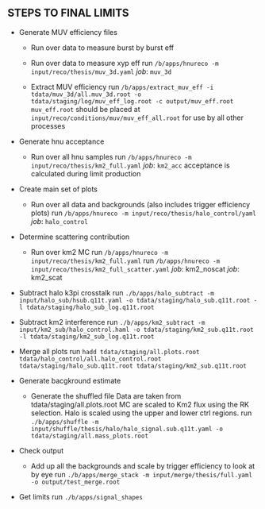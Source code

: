 STEPS TO FINAL LIMITS
---------------------

- Generate MUV efficiency files
    - Run over data to measure burst by burst eff

    - Run over data to measure xyp eff
      run `/b/apps/hnureco -m input/reco/thesis/muv_3d.yaml`
      *job*: `muv_3d`

    - Extract MUV efficiency
      run `/b/apps/extract_muv_eff -i tdata/muv_3d/all.muv_3d.root -o tdata/staging/log/muv_eff_log.root -c output/muv_eff.root`
      `muv_eff.root` should be placed at `input/reco/conditions/muv/muv_eff_all.root` for use by all other processes

- Generate hnu acceptance
    - Run over all hnu samples
      run `/b/apps/hnureco -m input/reco/thesis/km2_full.yaml`
      *job*: `km2_acc`
      acceptance is calculated during limit production

- Create main set of plots
    - Run over all data and backgrounds
      (also includes trigger efficiency plots)
      run `/b/apps/hnureco -m input/reco/thesis/halo_control/yaml`
      *job*: `halo_control`

- Determine scattering contribution
    - Run over km2 MC
      run `/b/apps/hnureco -m input/reco/thesis/km2_full.yaml`
      run `/b/apps/hnureco -m input/reco/thesis/km2_full_scatter.yaml`
      *job*: km2_noscat
      *job*: km2_scat

- Subtract halo k3pi crosstalk
    run `./b/apps/halo_subtract -m input/halo_sub/hsub.q11t.yaml -o tdata/staging/halo_sub.q11t.root -l tdata/staging/halo_sub_log.q11t.root`

- Subtract km2 interference
    run `./b/apps/km2_subtract -m input/km2_sub/halo_control.haml -o tdata/staging/km2_sub.q11t.root -l tdata/staging/km2_sub_log.q11t.root`

- Merge all plots
    run `hadd tdata/staging/all.plots.root tdata/halo_control/all.halo_control.root tdata/staging/halo_sub.q11t.root tdata/staging/km2_sub.q11t.root`

- Generate bacgkround estimate
    - Generate the shuffled file 
      Data are taken from tdata/staging/all.plots.root
      MC are scaled to Km2 flux using the RK selection.
      Halo is scaled using the upper and lower ctrl regions.
      run `./b/apps/shuffle -m input/shuffle/thesis/halo/halo_signal.sub.q11t.yaml -o tdata/staging/all.mass_plots.root`

- Check output
    - Add up all the backgrounds and scale by trigger efficiency to look at by eye
      run `./b/apps/merge_stack -m input/merge/thesis/full.yaml -o output/test_merge.root`

- Get limits
    run `./b/apps/signal_shapes`
